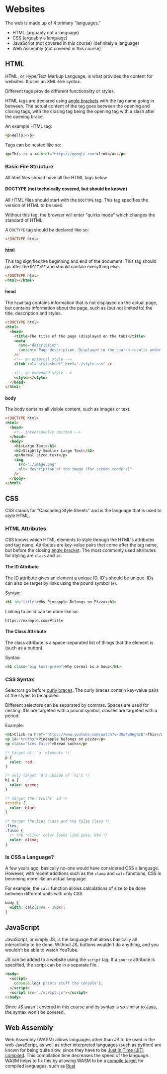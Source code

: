 # Websites

The web is made up of 4 primary "languages."

- HTML (arguably not a language)
- CSS (arguably a language)
- JavaScript (not covered in this course) (definitely a language)
- Web Assembly (not covered in this course)

## HTML

HTML, or HyperText Markup Language, is what provides the content for websites. It uses an XML-like syntax.

Different tags provide different functionality or styles.

HTML tags are declared using [angle brackets](./misc/README.md#types-of-brackets) with the tag name going in between. The actual content of the tag goes between the opening and closing tags, with the closing tag being the opening tag with a slash after the opening brace.

An example HTML tag:

```html
<p>Hello!</p>
```

Tags can be nested like so:

```html
<p>This is a <a href="https://google.com">link</a></p>
```

### Basic File Structure

All html files should have all the HTML tags below

#### DOCTYPE (not technically covered, but should be known)

All HTML files should start with the `DOCTYPE` tag.
This tag specifies the version of HTML to be used.

Without this tag, the browser will enter "quirks mode" which changes the standard of HTML.

A `DOCTYPE` tag should be declared like so:

```html
<!DOCTYPE html>
```

#### html

This tag signifies the beginning and end of the document.
This tag should go after the `DOCTYPE` and should contain everything else.

```html
<!DOCTYPE html>
<html></html>
```

#### head

The `head` tag contains information that is not displayed on the actual page, but contains information about the page, such as (but not limited to) the title, description and styles.

```html
<!DOCTYPE html>
<html>
  <head>
    <title>The title of the page (displayed on the tab)</title>
    <meta
      name="description"
      content="Page description. Displayed in the search results under the title."
    />
    <!-- an external style -->
    <link rel="stylesheet" href="./style.css" />

    <!-- an embedded style -->
    <style></style>
  </head>
</html>
```

#### body

The body contains all visible content, such as images or text.

```html
<!DOCTYPE html>
<html>
  <head>
    <!-- intentionally omitted -->
  </head>
  <body>
    <h1>Large Text</h1>
    <h2>Slightly Smaller Large Text</h2>
    <p>Normal sized text</p>
    <img
      src="./image.png"
      alt="description of the image (for screen readers)"
    />
  </body>
</html>
```

## CSS

CSS stands for "Cascading Style Sheets" and is the language that is used to style HTML.

### HTML Attributes

CSS knows which HTML elements to style through the HTML's attributes and tag name.
Attributes are key-value pairs that come after the tag name, but before the closing [angle bracket](./misc/README.md#types-of-brackets).
The most commonly used attributes for styling are `class` and `id`.

#### The ID Attribute

The ID attribute gives an element a unique ID. ID's should be unique. IDs can also be target by links using the pound symbol (`#`).

Syntax:

```html
<h1 id="title">Why Pineapple Belongs on Pizza</h1>
```

Linking to an id can be done like so:

`https://example.com/#title`

#### The Class Attribute

The class attribute is a space-separated list of things that the element is (such as a button).

Syntax:

```html
<h1 class="big text-green">Why Cereal is a Soup</h1>
```

### CSS Syntax

Selectors go before [curly braces](./misc/README.md#types-of-brackets).
The curly braces contain key-value pairs of the styles to be applied.

Different selectors can be separated by commas. Spaces are used for nesting.
IDs are targeted with a pound symbol, classes are targeted with a period.

Example:

```html
<h1>Click <a href="https://www.youtube.com/watch?v=dQw4w9WgXcQ">This</a></h1>
<p id="truths">Pineapple belongs on pizza</p>
<p class="lies false">Bread sucks</p>
```

```css
/* target all `p` elements */
p {
  color: red;
}

/* only target `a`s inside of `h1`s */
h1 a {
  color: green;
}

/* target the `truths` id */
#truths {
  color: blue;
}

/* target the lies class and the false class */
.lies,
.false {
  /* the "olive" color looks like puke, btw */
  color: olive;
}
```

### Is CSS a Language?

A few years ago, basically no-one would have considered CSS a language.
However, with recent additions such as the `clamp` and `calc` functions, CSS is becoming more like an actual language.

For example, the `calc` function allows calculations of size to be done between different units with only CSS.

```css
body {
  width: calc(100% - 18px);
}
```

## JavaScript

JavaScript, or simply JS, is the language that allows basically all interactivity to be done.
Without JS, buttons wouldn't do anything, and you wouldn't be able to watch YouTube.

JS can be added to a website using the `script` tag. If a `source` attribute is specified, the script can be in a separate file.

```html
<body>
  <script>
    console.log('prints stuff the console');
  </script>
  <script src="./script.js"></script>
</body>
```

Since JS wasn't covered in this course and its syntax is so similar to [Java](./java.md), the syntax won't be covered.

## Web Assembly

Web Assembly (WASM) allows languages other than JS to be used in the web
JavaScript, as well as other interpreted languages (such as python) are known for being quite slow, since they have to be
[Just In Time (JIT) compiled](./misc/README.md#interpreted-languages). This
compilation time decreases the speed of the language.
WASM helps to fix this by allowing WASM to be a [compile target](./misc/README.md#compile-targets) for compiled languages, such as [Rust](https://rust-lang.org)
